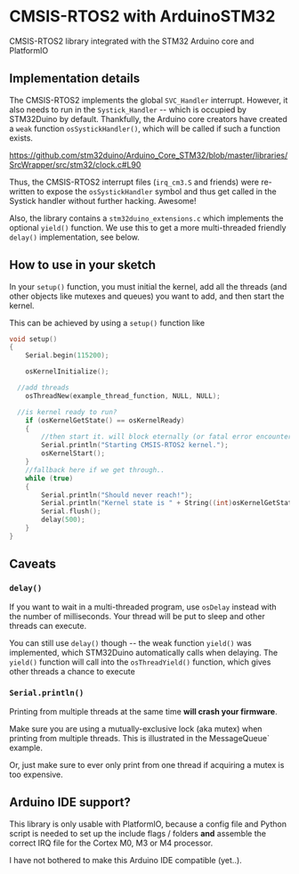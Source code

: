 # CMSIS-RTOS2 with ArduinoSTM32

CMSIS-RTOS2 library integrated with the STM32 Arduino core and PlatformIO

## Implementation details

The CMSIS-RTOS2 implements the global `SVC_Handler` interrupt. However, it also needs to run in the `Systick_Handler` -- which is occupied by STM32Duino by default. Thankfully, the Arduino core creators have created a `weak` function `osSystickHandler()`, which will be called if such a function exists.

https://github.com/stm32duino/Arduino_Core_STM32/blob/master/libraries/SrcWrapper/src/stm32/clock.c#L90

Thus, the CMSIS-RTOS2 interrupt files (`irq_cm3.S` and friends) were re-written to expose the `osSystickHandler` symbol and thus get called in the Systick handler without further hacking. Awesome!

Also, the library contains a `stm32duino_extensions.c` which implements the optional `yield()` function. We use this to get a more multi-threaded friendly `delay()` implementation, see below.

## How to use in your sketch

In your `setup()` function, you must initial the kernel, add all the threads (and other objects like mutexes and queues) you want to add, and then start the kernel.

This can be achieved by using a `setup()` function like

```cpp
void setup()
{
	Serial.begin(115200);

	osKernelInitialize();

  //add threads
 	osThreadNew(example_thread_function, NULL, NULL);

  //is kernel ready to run?
	if (osKernelGetState() == osKernelReady)
	{
		//then start it. will block eternally (or fatal error encountered)
		Serial.println("Starting CMSIS-RTOS2 kernel.");
		osKernelStart();
	}
	//fallback here if we get through..
	while (true)
	{
		Serial.println("Should never reach!");
		Serial.println("Kernel state is " + String((int)osKernelGetState()));
		Serial.flush();
		delay(500);
	}
}
```

## Caveats

### `delay()`

If you want to wait in a multi-threaded program, use `osDelay` instead with the number of milliseconds. Your thread will be put to sleep and other threads can execute. 

You can still use `delay()` though -- the weak function `yield()` was implemented, which STM32Duino automatically calls when delaying. The `yield()` function will call into the `osThreadYield()` function, which gives other threads a chance to execute

### `Serial.println()`

Printing from multiple threads at the same time **will crash your firmware**. 

Make sure you are using a mutually-exclusive lock (aka mutex) when printing from multiple threads. This is illustrated in the MessageQueue` example. 

Or, just make sure to ever only print from one thread if acquiring a mutex is too expensive.


## Arduino IDE support?

This library is only usable with PlatformIO, because a config file and Python script is needed to set up the include flags / folders **and** assemble the correct IRQ file for the Cortex M0, M3 or M4 processor. 

I have not bothered to make this Arduino IDE compatible (yet..). 
